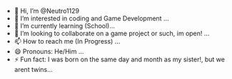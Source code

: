 - 👋 Hi, I’m @Neutro1129
- 👀 I’m interested in coding and Game Development ...
- 🌱 I’m currently learning (School)...
- 💞️ I’m looking to collaborate on a game project or such, im open! ...
- 📫 How to reach me (In Progress) ...
- 😄 Pronouns: He/Him ...
- ⚡ Fun fact: I was born on the same day and month  as my sister!, but we arent twins...

<!---
Neutro1129/Neutro1129 is a ✨ special ✨ repository because its `README.md` (this file) appears on your GitHub profile.
You can click the Preview link to take a look at your changes.
--->
